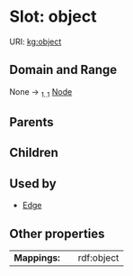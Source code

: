 
# Slot: object



URI: [kg:object](https://purl.humanatlas.io/vocab/kg#object)


## Domain and Range

None &#8594;  <sub>1..1</sub> [Node](Node.md)

## Parents


## Children


## Used by

 * [Edge](Edge.md)

## Other properties

|  |  |  |
| --- | --- | --- |
| **Mappings:** | | rdf:object |
